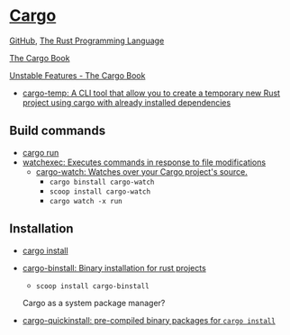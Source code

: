 # [Cargo](https://doc.rust-lang.org/cargo)
[GitHub](https://github.com/rust-lang/cargo), [The Rust Programming Language](https://doc.rust-lang.org/book/ch14-00-more-about-cargo.html)

[The Cargo Book](https://doc.rust-lang.org/cargo/index.html)

[Unstable Features - The Cargo Book](https://doc.rust-lang.org/cargo/reference/unstable.html)

- [cargo-temp: A CLI tool that allow you to create a temporary new Rust project using cargo with already installed dependencies](https://github.com/yozhgoor/cargo-temp)

## Build commands
- [cargo run](https://doc.rust-lang.org/cargo/commands/cargo-run.html)
- [watchexec: Executes commands in response to file modifications](https://github.com/watchexec/watchexec)
  - [cargo-watch: Watches over your Cargo project's source.](https://github.com/watchexec/cargo-watch)
    - `cargo binstall cargo-watch`
    - `scoop install cargo-watch`
    - `cargo watch -x run`

## Installation
- [cargo install](https://doc.rust-lang.org/cargo/commands/cargo-install.html)
- [cargo-binstall: Binary installation for rust projects](https://github.com/cargo-bins/cargo-binstall)
  - `scoop install cargo-binstall`
  
  Cargo as a system package manager?
- [cargo-quickinstall: pre-compiled binary packages for `cargo install`](https://github.com/cargo-bins/cargo-quickinstall)